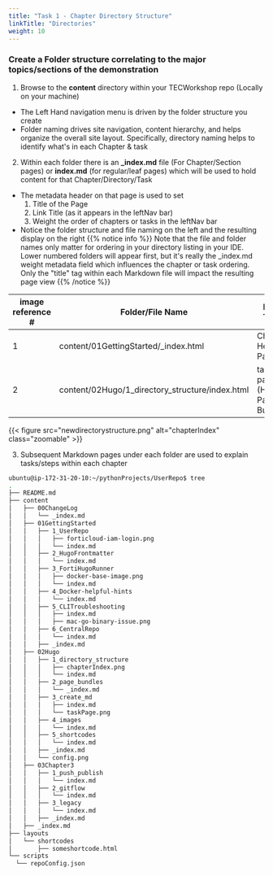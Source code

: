 ```yaml
---
title: "Task 1 - Chapter Directory Structure"
linkTitle: "Directories"
weight: 10
---
```


### Create a Folder structure correlating to the major topics/sections of the demonstration

1. Browse to the **content** directory within your TECWorkshop repo (Locally on your machine)
  * The Left Hand navigation menu is driven by the folder structure you create
  * Folder naming drives site navigation, content hierarchy, and helps organize the overall site layout.  Specifically, directory naming helps to identify what's in each Chapter & task

2. Within each folder there is an **_index.md** file (For Chapter/Section pages) or **index.md** (for regular/leaf pages) which will be used to hold content for that Chapter/Directory/Task
  * The metadata header on that page is used to set
    1. Title of the Page 
    2. Link Title (as it appears in the leftNav bar)
    3. Weight the order of chapters or tasks in the leftNav bar
  * Notice the folder structure and file naming on the left and the resulting display on the right
  {{% notice info %}} Note that the file and folder names only matter for ordering in your directory listing in your IDE.  Lower numbered folders will appear first, but it's really the _index.md weight metadata field which influences the chapter or task ordering.  Only the "title" tag within each Markdown file will impact the resulting page view {{% /notice %}}

  | image reference # | Folder/File Name | Page Type  | Weight 
  |---|------------------|----------------------|--------|
  | 1 | content/01GettingStarted/_index.html |  Chapter Heading Page| 8 (Global Chapters)|
  | 2 | content/02Hugo/1_directory_structure/index.html | task page (Hugo Page Bundle) | 10 (within Chapter 02) |


   {{< figure src="newdirectorystructure.png" alt="chapterIndex" class="zoomable" >}}
  

3. Subsequent Markdown pages under each folder are used to explain tasks/steps within each chapter
  
  ```bash
  ubuntu@ip-172-31-20-10:~/pythonProjects/UserRepo$ tree
.
├── README.md
├── content
│   ├── 00ChangeLog
│   │   └── _index.md
│   ├── 01GettingStarted
│   │   ├── 1_UserRepo
│   │   │   ├── forticloud-iam-login.png
│   │   │   └── index.md
│   │   ├── 2_HugoFrontmatter
│   │   │   └── index.md
│   │   ├── 3_FortiHugoRunner
│   │   │   ├── docker-base-image.png
│   │   │   └── index.md
│   │   ├── 4_Docker-helpful-hints
│   │   │   └── index.md
│   │   ├── 5_CLITroubleshooting
│   │   │   ├── index.md
│   │   │   ├── mac-go-binary-issue.png
│   │   ├── 6_CentralRepo
│   │   │   └── index.md
│   │   ├── _index.md
│   ├── 02Hugo
│   │   ├── 1_directory_structure
│   │   │   ├── chapterIndex.png
│   │   │   └── index.md
│   │   ├── 2_page_bundles
│   │   │   └── _index.md
│   │   ├── 3_create_md
│   │   │   ├── index.md
│   │   │   └── taskPage.png
│   │   ├── 4_images
│   │   │   └── index.md
│   │   ├── 5_shortcodes
│   │   │   └── index.md
│   │   ├── _index.md
│   │   └── config.png
│   ├── 03Chapter3
│   │   ├── 1_push_publish
│   │   │   └── index.md
│   │   ├── 2_gitflow
│   │   │   └── index.md
│   │   ├── 3_legacy
│   │   │   └── index.md
│   │   ├── _index.md
│   ├── _index.md
├── layouts
│   └── shortcodes
│       ├── someshortcode.html
└── scripts
    └── repoConfig.json
```